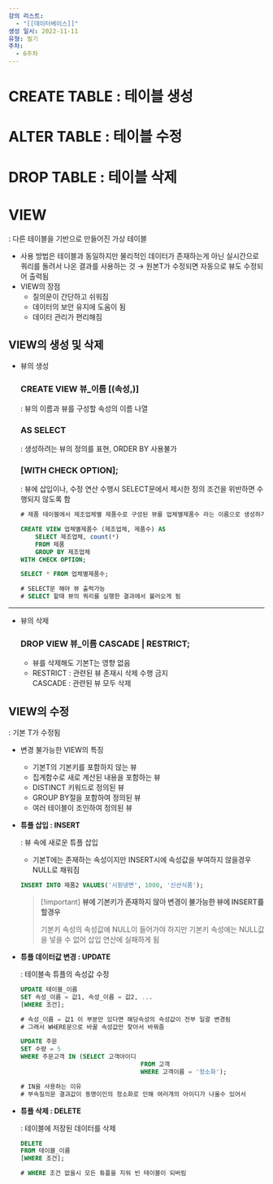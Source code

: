 ```yaml
---
강의 리스트:
  - "[[데이터베이스]]"
생성 일시: 2022-11-11
유형: 필기
주차:
  - 6주차
---
```

# CREATE TABLE : 테이블 생성

# ALTER TABLE : 테이블 수정

# DROP TABLE : 테이블 삭제

  

# VIEW

: 다른 테이블을 기반으로 만들어진 가상 테이블

- 사용 방법은 테이블과 동일하지만 물리적인 데이터가 존재하는게 아닌 실시간으로 쿼리를 돌려서 나온 결과를 사용하는 것 → 원본T가 수정되면 자동으로 뷰도 수정되어 출력됨
- VIEW의 장점
    - 질의문이 간단하고 쉬워짐
    - 데이터의 보안 유지에 도움이 됨
    - 데이터 관리가 편리해짐

## VIEW의 생성 및 삭제

- 뷰의 생성
    
    ### CREATE VIEW 뷰_이름 [(속성,)]
    
    : 뷰의 이름과 뷰를 구성할 속성의 이름 나열
    
    ### AS SELECT
    
    : 생성하려는 뷰의 정의를 표현, ORDER BY 사용불가
    
    ### [WITH CHECK OPTION];
    
    : 뷰에 삽입이나, 수정 연산 수행시 SELECT문에서 제시한 정의 조건을 위반하면 수행되지 않도록 함
    
    ```SQL
    # 제품 테이블에서 제조업체별 제품수로 구성된 뷰를 업체별제품수 라는 이름으로 생성하기
    
    CREATE VIEW 업체별제품수 (제조업체, 제품수) AS
    	SELECT 제조업체, count(*)
    	FROM 제품
    	GROUP BY 제조업체
    WITH CHECK OPTION;
    
    SELECT * FROM 업체별제품수;
    
    # SELECT문 해야 뷰 출력가능
    # SELECT 할때 뷰의 쿼리를 실행한 결과에서 불러오게 됨
    ```
    

---

  

  

- 뷰의 삭제
    
    ### DROP VIEW 뷰_이름 CASCADE | RESTRICT;
    
    - 뷰를 삭제해도 기본T는 영향 없음
    - RESTRICT : 관련된 뷰 존재시 삭제 수행 금지  
        CASCADE : 관련된 뷰 모두 삭제  
        
    
      
    

## VIEW의 수정

: 기본 T가 수정됨

- 변경 불가능한 VIEW의 특징
    - 기본T의 기본키를 포함하지 않는 뷰
    - 집계함수로 새로 계산된 내용을 포함하는 뷰
    - DISTINCT 키워드로 정의된 뷰
    - GROUP BY절을 포함하여 정의된 뷰
    - 여러 테이블이 조인하여 정의된 뷰

  

- **튜플 삽입 : INSERT**
    
    : 뷰 속에 새로운 튜플 삽입
    
    - 기본T에는 존재하는 속성이지만 INSERT시에 속성값을 부여하지 않을경우 NULL로 채워짐
    
    ```SQL
    INSERT INTO 제품2 VALUES('시원냉면', 1000, '신선식품');
    ```
    
    > [!important] **뷰에 기본키가 존재하지 않아 변경이 불가능한 뷰에 INSERT를 할경우**
    > 
    > 기본키 속성의 속성값에 NULL이 들어가야 하지만 기본키 속성에는 NULL값을 넣을 수 없어 삽입 연산에 실패하게 됨
    
- **튜플 데이터값 변경 : UPDATE**
    
    : 테이블속 튜플의 속성값 수정
    
    ```SQL
    UPDATE 테이블_이름
    SET 속성_이름 = 값1, 속성_이름 = 값2, ...
    [WHERE 조건];
    
    # 속성_이름 = 값1 이 부분만 있다면 해당속성의 속성값이 전부 일괄 변경됨
    # 그래서 WHERE문으로 바꿀 속성값만 찾아서 바꿔줌
    ```
    
    ```SQL
    UPDATE 주문
    SET 수량 = 5
    WHERE 주문고객 IN (SELECT 고객아이디
    								 FROM 고객
    								 WHERE 고객이름 = '정소화');
    
    # IN을 사용하는 이유
    # 부속질의문 결과값이 동명이인의 정소화로 인해 여러개의 아이디가 나올수 있어서
    ```
    
- **튜플 삭제 : DELETE**
    
    : 테이블에 저장된 데이터를 삭제
    
    ```SQL
    DELETE
    FROM 테이블_이름
    [WHERE 조건];
    
    # WHERE 조건 없을시 모든 튜플을 지워 빈 테이블이 되버림
    ```